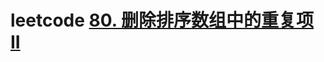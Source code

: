 # leetcode [80. 删除排序数组中的重复项 II](https://leetcode.cn/problems/remove-duplicates-from-sorted-array-ii/)